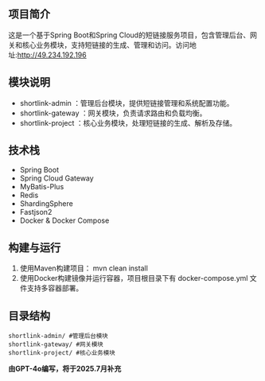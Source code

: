 ## 项目简介
这是一个基于Spring Boot和Spring Cloud的短链接服务项目，包含管理后台、网关和核心业务模块，支持短链接的生成、管理和访问。访问地址:http://49.234.192.196

## 模块说明
- shortlink-admin ：管理后台模块，提供短链接管理和系统配置功能。
- shortlink-gateway ：网关模块，负责请求路由和负载均衡。
- shortlink-project ：核心业务模块，处理短链接的生成、解析及存储。
## 技术栈
- Spring Boot
- Spring Cloud Gateway
- MyBatis-Plus
- Redis
- ShardingSphere
- Fastjson2
- Docker & Docker Compose
## 构建与运行
1. 使用Maven构建项目： mvn clean install
2. 使用Docker构建镜像并运行容器，项目根目录下有 docker-compose.yml 文件支持多容器部署。
## 目录结构
```
shortlink-admin/ #管理后台模块
shortlink-gateway/ #网关模块
shortlink-project/ #核心业务模块
```

**由GPT-4o编写，将于2025.7月补充**
